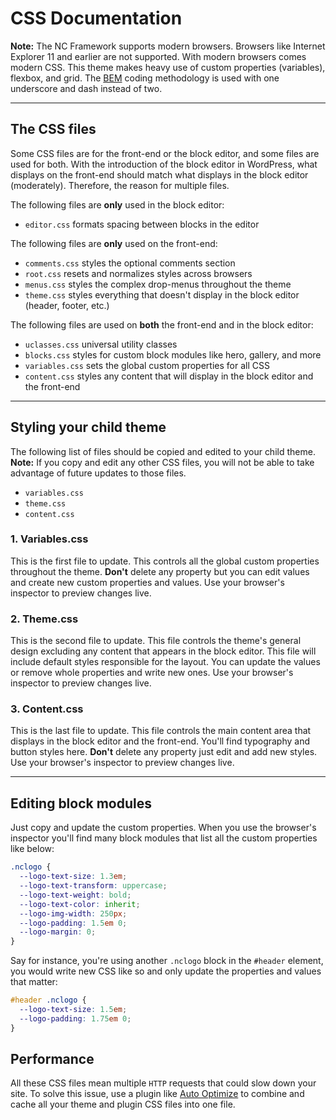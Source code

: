 # CSS Documentation

**Note:** The NC Framework supports modern browsers. Browsers like Internet Explorer 11 and earlier are not supported. With modern browsers comes modern CSS. This theme makes heavy use of custom properties (variables), flexbox, and grid. The [BEM](http://getbem.com/introduction/) coding methodology is used with one underscore and dash instead of two.

***

## The CSS files

Some CSS files are for the front-end or the block editor, and some files are used for both. With the introduction of the block editor in WordPress, what displays on the front-end should match what displays in the block editor (moderately). Therefore, the reason for multiple files.

The following files are **only** used in the block editor:

* `editor.css` formats spacing between blocks in the editor

The following files are **only** used on the front-end:

* `comments.css` styles the optional comments section 
* `root.css` resets and normalizes styles across browsers
* `menus.css` styles the complex drop-menus throughout the theme
* `theme.css` styles everything that doesn't display in the block editor (header, footer, etc.)

The following files are used on **both** the front-end and in the block editor:

* `uclasses.css` universal utility classes
* `blocks.css` styles for custom block modules like hero, gallery, and more
* `variables.css` sets the global custom properties for all CSS
* `content.css` styles any content that will display in the block editor and the front-end

***

## Styling your child theme

The following list of files should be copied and edited to your child theme. **Note:** If you copy and edit any other CSS files, you will not be able to take advantage of future updates to those files.

* `variables.css`
* `theme.css`
* `content.css` 

### 1. Variables.css

This is the first file to update. This controls all the global custom properties throughout the theme. **Don't** delete any property but you can edit values and create new custom properties and values. Use your browser's inspector to preview changes live.

### 2. Theme.css

This is the second file to update. This file controls the theme's general design excluding any content that appears in the block editor. This file will include default styles responsible for the layout. You can update the values or remove whole properties and write new ones. Use your browser's inspector to preview changes live.

### 3. Content.css

This is the last file to update. This file controls the main content area that displays in the block editor and the front-end. You'll find typography and button styles here. **Don't** delete any property just edit and add new styles. Use your browser's inspector to preview changes live.

***

## Editing block modules

Just copy and update the custom properties. When you use the browser's inspector you'll find many block modules that list all the custom properties like below:

```css
.nclogo {
  --logo-text-size: 1.3em;
  --logo-text-transform: uppercase;
  --logo-text-weight: bold;
  --logo-text-color: inherit;
  --logo-img-width: 250px;
  --logo-padding: 1.5em 0;
  --logo-margin: 0;
}
```


Say for instance,  you're using another `.nclogo` block in the `#header` element, you would write new CSS like so and only update the properties and values that matter:

```css
#header .nclogo {
  --logo-text-size: 1.5em;
  --logo-padding: 1.75em 0;
}
```

## Performance

All these CSS files mean multiple `HTTP` requests that could slow down your site. To solve this issue, use a plugin like [Auto Optimize](https://wordpress.org/plugins/autoptimize/) to combine and cache all your theme and plugin CSS files into one file.